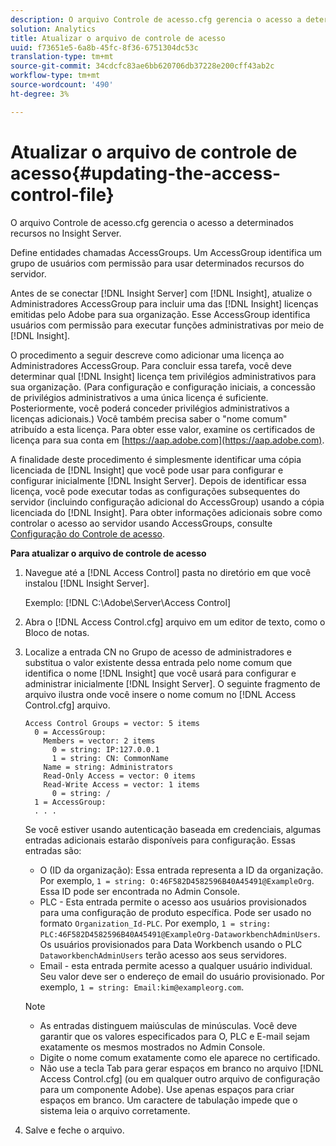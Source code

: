 ```yaml
---
description: O arquivo Controle de acesso.cfg gerencia o acesso a determinados recursos no Insight Server.
solution: Analytics
title: Atualizar o arquivo de controle de acesso
uuid: f73651e5-6a8b-45fc-8f36-6751304dc53c
translation-type: tm+mt
source-git-commit: 34cdcfc83ae6bb620706db37228e200cff43ab2c
workflow-type: tm+mt
source-wordcount: '490'
ht-degree: 3%

---
```



# Atualizar o arquivo de controle de acesso{#updating-the-access-control-file}

O arquivo Controle de acesso.cfg gerencia o acesso a determinados recursos no Insight Server.

Define entidades chamadas AccessGroups. Um AccessGroup identifica um grupo de usuários com permissão para usar determinados recursos do servidor.

Antes de se conectar [!DNL Insight Server] com [!DNL Insight], atualize o Administradores AccessGroup para incluir uma das [!DNL Insight] licenças emitidas pelo Adobe para sua organização. Esse AccessGroup identifica usuários com permissão para executar funções administrativas por meio de [!DNL Insight].

O procedimento a seguir descreve como adicionar uma licença ao Administradores AccessGroup. Para concluir essa tarefa, você deve determinar qual [!DNL Insight] licença tem privilégios administrativos para sua organização. (Para configuração e configuração iniciais, a concessão de privilégios administrativos a uma única licença é suficiente. Posteriormente, você poderá conceder privilégios administrativos a licenças adicionais.) Você também precisa saber o &quot;nome comum&quot; atribuído a esta licença. Para obter esse valor, examine os certificados de licença para sua conta em [https://aap.adobe.com](https://aap.adobe.com).

A finalidade deste procedimento é simplesmente identificar uma cópia licenciada de [!DNL Insight] que você pode usar para configurar e configurar inicialmente [!DNL Insight Server]. Depois de identificar essa licença, você pode executar todas as configurações subsequentes do servidor (incluindo configuração adicional do AccessGroup) usando a cópia licenciada do [!DNL Insight]. Para obter informações adicionais sobre como controlar o acesso ao servidor usando AccessGroups, consulte [Configuração do Controle de acesso](../../../../home/c-inst-svr/c-admin-inst-svr/c-config-acs-ctrl/c-config-acs-ctrl.md#concept-ac385e870dbe4b57a72bf7266b60f93d).

**Para atualizar o arquivo de controle de acesso**

1. Navegue até a [!DNL Access Control] pasta no diretório em que você instalou [!DNL Insight Server].

   Exemplo: [!DNL C:\Adobe\Server\Access Control]

1. Abra o [!DNL Access Control.cfg] arquivo em um editor de texto, como o Bloco de notas.
1. Localize a entrada CN no Grupo de acesso de administradores e substitua o valor existente dessa entrada pelo nome comum que identifica o nome [!DNL Insight] que você usará para configurar e administrar inicialmente [!DNL Insight Server]. O seguinte fragmento de arquivo ilustra onde você insere o nome comum no [!DNL Access Control.cfg] arquivo.

   ```
   Access Control Groups = vector: 5 items 
     0 = AccessGroup: 
       Members = vector: 2 items 
         0 = string: IP:127.0.0.1 
         1 = string: CN: CommonName 
       Name = string: Administrators 
       Read-Only Access = vector: 0 items 
       Read-Write Access = vector: 1 items 
         0 = string: / 
     1 = AccessGroup: 
     . . . 
   ```

   Se você estiver usando autenticação baseada em credenciais, algumas entradas adicionais estarão disponíveis para configuração. Essas entradas são:

   * O (ID da organização): Essa entrada representa a ID da organização. Por exemplo, `1 = string: O:46F582D4582596B40A45491@ExampleOrg`. Essa ID pode ser encontrada no Admin Console.
   * PLC - Esta entrada permite o acesso aos usuários provisionados para uma configuração de produto específica. Pode ser usado no formato `Organization_Id-PLC`. Por exemplo, `1 = string: PLC:46F582D4582596B40A45491@ExampleOrg-DataworkbenchAdminUsers`. Os usuários provisionados para Data Workbench usando o PLC `DataworkbenchAdminUsers` terão acesso aos seus servidores.
   * Email - esta entrada permite acesso a qualquer usuário individual. Seu valor deve ser o endereço de email do usuário provisionado. Por exemplo, `1 = string: Email:kim@exampleorg.com`.

   >[!NOTE]
   >
   >
   >    
   >    
   >    * As entradas distinguem maiúsculas de minúsculas. Você deve garantir que os valores especificados para O, PLC e E-mail sejam exatamente os mesmos mostrados no Admin Console.
   >    * Digite o nome comum exatamente como ele aparece no certificado.
   >    * Não use a tecla Tab para gerar espaços em branco no arquivo [!DNL Access Control.cfg] (ou em qualquer outro arquivo de configuração para um componente Adobe). Use apenas espaços para criar espaços em branco. Um caractere de tabulação impede que o sistema leia o arquivo corretamente.


1. Salve e feche o arquivo.

